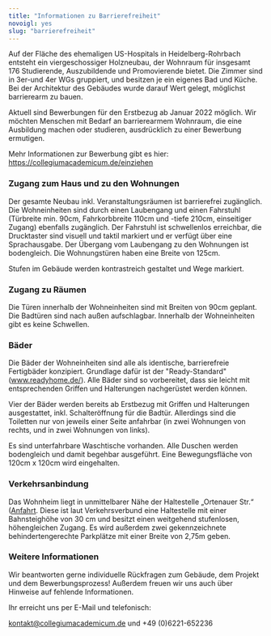 ```yaml
---
title: "Informationen zu Barrierefreiheit"
novoigl: yes
slug: "barrierefreiheit"
---
```


Auf der Fläche des ehemaligen US-Hospitals in Heidelberg-Rohrbach entsteht ein viergeschossiger Holzneubau, der Wohnraum für insgesamt 176 Studierende, Auszubildende und Promovierende bietet. Die Zimmer sind in 3er-und 4er WGs gruppiert, und besitzen je ein eigenes Bad und Küche. Bei der Architektur des Gebäudes wurde darauf Wert gelegt, möglichst barrierearm zu bauen.

Aktuell sind Bewerbungen für den Erstbezug ab Januar 2022 möglich. Wir möchten Menschen mit Bedarf an barrierearmem Wohnraum, die eine Ausbildung machen oder studieren, ausdrücklich zu einer Bewerbung ermutigen.

Mehr Informationen zur Bewerbung gibt es hier: https://collegiumacademicum.de/einziehen

### Zugang zum Haus und zu den Wohnungen

Der gesamte Neubau inkl. Veranstaltungsräumen ist barrierefrei zugänglich. Die Wohneinheiten sind durch einen Laubengang und einen Fahrstuhl (Türbreite min. 90cm, Fahrkorbbreite 110cm und -tiefe 210cm, einseitiger Zugang) ebenfalls zugänglich. Der Fahrstuhl ist schwellenlos erreichbar, die Drucktaster sind visuell und taktil markiert und er verfügt über eine Sprachausgabe. Der Übergang vom Laubengang zu den Wohnungen ist bodengleich. Die Wohnungstüren haben eine Breite von 125cm.

Stufen im Gebäude werden kontrastreich gestaltet und Wege markiert.

### Zugang zu Räumen

Die Türen innerhalb der Wohneinheiten sind mit Breiten von 90cm geplant. Die Badtüren sind nach außen aufschlagbar. Innerhalb der Wohneinheiten gibt es keine Schwellen.

### Bäder

Die Bäder der Wohneinheiten sind alle als identische, barrierefreie Fertigbäder konzipiert. Grundlage dafür ist der "Ready-Standard"(www.readyhome.de/). Alle Bäder sind so vorbereitet, dass sie leicht mit entsprechenden Griffen und Halterungen nachgerüstet werden können.

Vier  der  Bäder  werden bereits ab  Erstbezug mit  Griffen  und  Halterungen ausgestattet,  inkl. Schalteröffnung für die Badtür. Allerdings sind die Toiletten nur von jeweils einer Seite anfahrbar (in zwei Wohnungen von rechts, und in zwei Wohnungen von links).

Es sind unterfahrbare Waschtische vorhanden. Alle Duschen werden bodengleich und damit begehbar ausgeführt. Eine Bewegungsfläche von 120cm x 120cm wird eingehalten.

### Verkehrsanbindung

Das Wohnheim liegt in unmittelbarer Nähe der Haltestelle „Ortenauer Str.“ ([Anfahrt](/anfahrt). Diese ist laut Verkehrsverbund eine Haltestelle mit einer Bahnsteighöhe von 30 cm und besitzt einen weitgehend stufenlosen, höhengleichen Zugang. Es wird außerdem zwei gekennzeichnete behindertengerechte Parkplätze mit einer Breite von 2,75m geben.

### Weitere Informationen

Wir beantworten gerne individuelle Rückfragen zum Gebäude, dem  Projekt und dem Bewerbungsprozess! Außerdem freuen wir uns auch über Hinweise auf fehlende Informationen.

Ihr erreicht uns per E-Mail und telefonisch:

kontakt@collegiumacademicum.de und +49 (0)6221-652236
